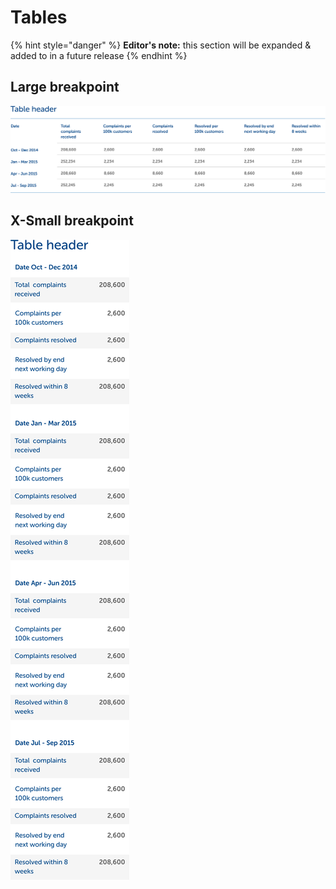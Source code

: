 # Tables

{% hint style="danger" %}
**Editor's note:** this section will be expanded & added to in a future release
{% endhint %}

## Large breakpoint

![](../.gitbook/assets/table-desktop.png)

## X-Small breakpoint

![](../.gitbook/assets/table-mobile.png)


